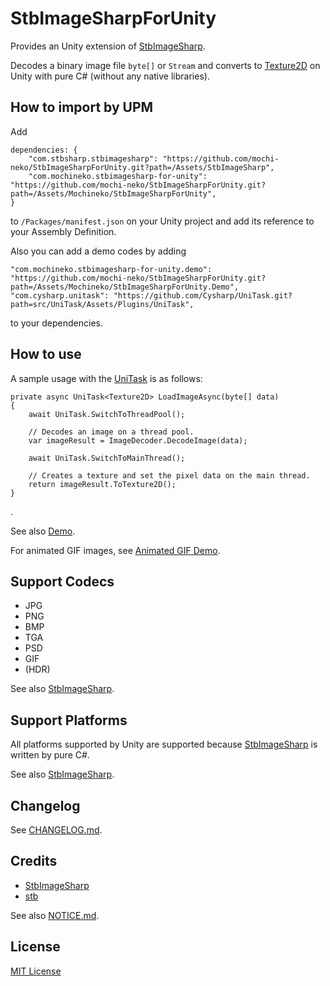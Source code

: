 StbImageSharpForUnity
===

Provides an Unity extension of [StbImageSharp](https://github.com/StbSharp/StbImageSharp).

Decodes a binary image file `byte[]` or `Stream` and converts to [Texture2D](https://docs.unity3d.com/jp/current/ScriptReference/Texture2D-ctor.html) on Unity with pure C# (without any native libraries).

## How to import by UPM

Add

```
dependencies: {
    "com.stbsharp.stbimagesharp": "https://github.com/mochi-neko/StbImageSharpForUnity.git?path=/Assets/StbImageSharp",
    "com.mochineko.stbimagesharp-for-unity": "https://github.com/mochi-neko/StbImageSharpForUnity.git?path=/Assets/Mochineko/StbImageSharpForUnity",
}
```

to `/Packages/manifest.json` on your Unity project and add its reference to your Assembly Definition.

Also you can add a demo codes by adding

```
"com.mochineko.stbimagesharp-for-unity.demo": "https://github.com/mochi-neko/StbImageSharpForUnity.git?path=/Assets/Mochineko/StbImageSharpForUnity.Demo",
"com.cysharp.unitask": "https://github.com/Cysharp/UniTask.git?path=src/UniTask/Assets/Plugins/UniTask",

```

to your dependencies.


## How to use

A sample usage with the [UniTask](https://github.com/Cysharp/UniTask) is as follows:

```
private async UniTask<Texture2D> LoadImageAsync(byte[] data)
{
    await UniTask.SwitchToThreadPool();

    // Decodes an image on a thread pool.
    var imageResult = ImageDecoder.DecodeImage(data);

    await UniTask.SwitchToMainThread();

    // Creates a texture and set the pixel data on the main thread.
    return imageResult.ToTexture2D();
}
```
.

See also [Demo](https://github.com/mochi-neko/StbImageSharpForUnity/blob/main/Assets/Mochineko/StbImageSharpForUnity.Demo/ImageLoaderDemo.cs).

For animated GIF images, see [Animated GIF Demo](https://github.com/mochi-neko/StbImageSharpForUnity/blob/main/Assets/Mochineko/StbImageSharpForUnity.Demo/GifLoaderDemo.cs).

## Support Codecs

- JPG
- PNG
- BMP
- TGA
- PSD
- GIF
- (HDR)

See also [StbImageSharp](https://github.com/StbSharp/StbImageSharp).

## Support Platforms

All platforms supported by Unity are supported because [StbImageSharp](https://github.com/StbSharp/StbImageSharp) is written by pure C#.

See also [StbImageSharp](https://github.com/StbSharp/StbImageSharp).

## Changelog

See [CHANGELOG.md](https://github.com/mochi-neko/StbImageSharpForUnity/blob/main/CHANGELOG.md).

## Credits

- [StbImageSharp](https://github.com/StbSharp/StbImageSharp)
- [stb](https://github.com/nothings/stb)

See also [NOTICE.md](https://github.com/mochi-neko/StbImageSharpForUnity/blob/main/NOTICE.md).

## License

[MIT License](https://github.com/mochi-neko/StbImageSharpForUnity/blob/main/LICENSE)
